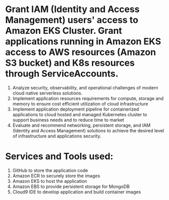 # Grant IAM (Identity and Access Management) users' access to Amazon EKS Cluster. Grant applications running in Amazon EKS access to AWS resources (Amazon S3 bucket) and K8s resources through ServiceAccounts.

1. Analyze security, observability, and operational challenges of modern cloud native serverless solutions.
2. Implement application resources requirements for compute, storage and memory to ensure cost efficient utilization of cloud infrastructure
3. Implement application deployment pipeline for containerized applications to cloud hosted and managed Kubernetes cluster to support business needs and to reduce time to market
4. Evaluate and recommend networking, persistent storage, and IAM (Identity and Access Management) solutions to achieve the desired level of infrastructure and applications security.

# Services and Tools used:

1. GitHub to store the application code
2. Amazon ECR to securely store the images
3. Amazon EKS to host the application
4. Amazon EBS to provide persistent storage for MongoDB
5. Cloud9 IDE to develop application and build container images
